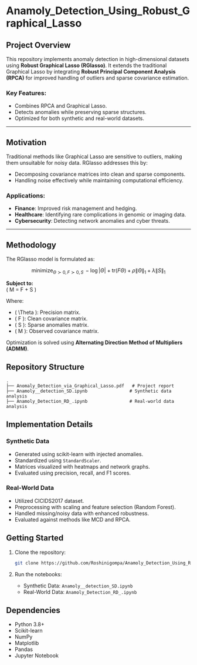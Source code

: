 # Anamoly_Detection_Using_Robust_Graphical_Lasso


## Project Overview
This repository implements anomaly detection in high-dimensional datasets using **Robust Graphical Lasso (RGlasso)**. It extends the traditional Graphical Lasso by integrating **Robust Principal Component Analysis (RPCA)** for improved handling of outliers and sparse covariance estimation.

### Key Features:
- Combines RPCA and Graphical Lasso.
- Detects anomalies while preserving sparse structures.
- Optimized for both synthetic and real-world datasets.

---

## Motivation
Traditional methods like Graphical Lasso are sensitive to outliers, making them unsuitable for noisy data. RGlasso addresses this by:
- Decomposing covariance matrices into clean and sparse components.
- Handling noise effectively while maintaining computational efficiency.

### Applications:
- **Finance**: Improved risk management and hedging.
- **Healthcare**: Identifying rare complications in genomic or imaging data.
- **Cybersecurity**: Detecting network anomalies and cyber threats.

---

## Methodology
The RGlasso model is formulated as:

$$
\text{minimize}_{\Theta \succ 0, F \succ 0, S} \, - \log |\Theta| + \text{tr}(F\Theta) + \rho \|\Theta\|_1 + \lambda \|S\|_1
$$

**Subject to:**  
\( M = F + S \)

Where:
- \( \Theta \): Precision matrix.
- \( F \): Clean covariance matrix.
- \( S \): Sparse anomalies matrix.
- \( M \): Observed covariance matrix.

Optimization is solved using **Alternating Direction Method of Multipliers (ADMM)**.




## Repository Structure
```
.
├── Anomaly_Detection_via_Graphical_Lasso.pdf   # Project report
├── Anamoly__detection_SD.ipynb                # Synthetic data analysis
├── Anamoly_Detection_RD_.ipynb                # Real-world data analysis
```

## Implementation Details
### Synthetic Data
- Generated using scikit-learn with injected anomalies.
- Standardized using `StandardScaler`.
- Matrices visualized with heatmaps and network graphs.
- Evaluated using precision, recall, and F1 scores.

### Real-World Data
- Utilized CICIDS2017 dataset.
- Preprocessing with scaling and feature selection (Random Forest).
- Handled missing/noisy data with enhanced robustness.
- Evaluated against methods like MCD and RPCA.



## Getting Started
1. Clone the repository:
   ```bash
   git clone https://github.com/Roshinigompa/Anamoly_Detection_Using_Robust_Graphical_Lasso.git
   ```

2. Run the notebooks:
   - Synthetic Data: `Anamoly__detection_SD.ipynb`
   - Real-World Data: `Anamoly_Detection_RD_.ipynb`

## Dependencies
- Python 3.8+
- Scikit-learn
- NumPy
- Matplotlib
- Pandas
- Jupyter Notebook

